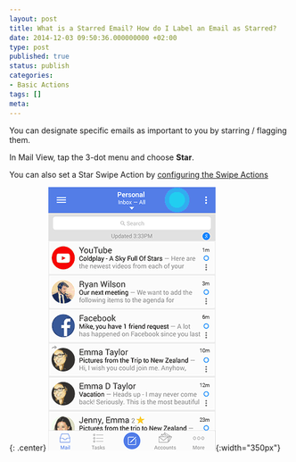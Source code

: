 ```yaml
---
layout: post
title: What is a Starred Email? How do I Label an Email as Starred?
date: 2014-12-03 09:50:36.000000000 +02:00
type: post
published: true
status: publish
categories:
- Basic Actions
tags: []
meta:
---
```


You can designate specific emails as important to you by starring / flagging them.

In Mail View, tap the 3-dot menu and choose **Star**.

You can also set a Star Swipe Action by [configuring the Swipe Actions](/configure-left-right-swipe-menu/)

{: .center}
![email 3 dots star](/assets/email3dots_star.gif){:width="350px"}